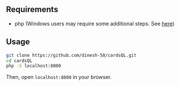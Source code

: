 ## Requirements  
- php (Windows users may require some additional steps. See [here](https://www.php.net/manual/en/sqlite3.installation.php))

## Usage   
``` sh
git clone https://github.com/dinesh-58/cardsQL.git
cd cardsQL
php -S localhost:8000
```
Then, open `localhost:8000` in your browser.
